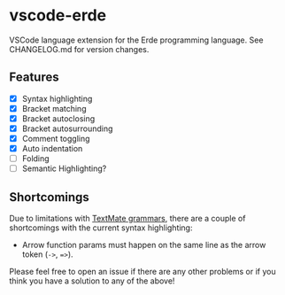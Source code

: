 # vscode-erde

VSCode language extension for the Erde programming language. See CHANGELOG.md
for version changes.

## Features

- [x] Syntax highlighting
- [x] Bracket matching
- [x] Bracket autoclosing
- [x] Bracket autosurrounding
- [x] Comment toggling
- [x] Auto indentation
- [ ] Folding
- [ ] Semantic Highlighting?

## Shortcomings

Due to limitations with [TextMate grammars](https://macromates.com/manual/en/language_grammars), there are a couple of shortcomings with the current syntax highlighting:

- Arrow function params must happen on the same line as the arrow token (`->`, `=>`).

Please feel free to open an issue if there are any other problems or if you think you have a solution to any of the above!
